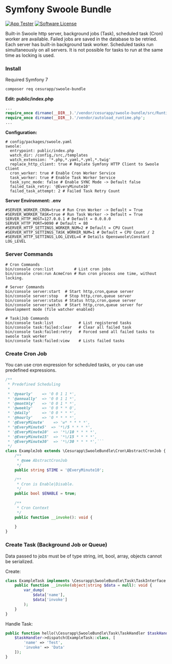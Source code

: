 # Symfony Swoole Bundle

[![App Tester](https://github.com/cesurapp/swoole-bundle/actions/workflows/testing.yaml/badge.svg)](https://github.com/cesurapp/swoole-bundle/actions/workflows/testing.yaml)
[![Software License](https://img.shields.io/badge/license-MIT-brightgreen.svg?logo=Unlicense)](LICENSE.md)

Built-in Swoole http server, background jobs (Task), scheduled task (Cron) worker are available.
Failed jobs are saved in the database to be retried. Each server has built-in background task worker.
Scheduled tasks run simultaneously on all servers. It is not possible for tasks to run at the same time as locking is used.

### Install 
Required Symfony 7
```bash
composer req cesurapp/swoole-bundle
```

__Edit: public/index.php__
```php
...
require_once dirname(__DIR__).'/vendor/cesurapp/swoole-bundle/src/Runtime/entrypoint.php';
require_once dirname(__DIR__).'/vendor/autoload_runtime.php';
...
```

__Configuration:__
```shell
# config/packages/swoole.yaml
swoole:
  entrypoint: public/index.php
  watch_dir: /config,/src,/templates
  watch_extension: '*.php,*.yaml,*.yml,*.twig'
  replace_http_client: true # Replate Symfony HTTP Client to Swoole Client 
  cron_worker: true # Enable Cron Worker Service
  task_worker: true # Enable Task Worker Service
  task_sync_mode: false # Enable SYNC Mode -> Default false
  failed_task_retry: '@EveryMinute10'
  failed_task_attempt: 2 # Failed Task Retry Count
```

__Server Environment: .env__
```dotenv
#SERVER_WORKER_CRON=true # Run Cron Worker -> Default = True
#SERVER_WORKER_TASK=true # Run Task Worker -> Default = True
SERVER_HTTP_HOST=127.0.0.1 # Default = 0.0.0.0
SERVER_HTTP_PORT=9090 # Default = 80
#SERVER_HTTP_SETTINGS_WORKER_NUM=2 # Default = CPU Count
#SERVER_HTTP_SETTINGS_TASK_WORKER_NUM=1 # Default = CPU Count / 2
#SERVER_HTTP_SETTINGS_LOG_LEVEL=4 # Details Openswoole\Constant LOG_LEVEL
```

### Server Commands
```shell
# Cron Commands
bin/console cron:list         # List cron jobs
bin/console cron:run AcmeCron # Run cron process one time, without locking.

# Server Commands
bin/console server:start  # Start http,cron,queue server
bin/console server:stop   # Stop http,cron,queue server
bin/console server:status # Status http,cron,queue server
bin/console server:watch  # Start http,cron,queue server for development mode (file watcher enabled)

# Task|Job Commands
bin/console task:list           # List registered tasks
bin/console task:failed:clear   # Clear all failed task
bin/console task:failed:retry   # Forced send all failed tasks to swoole task worker
bin/console task:failed:view    # Lists failed tasks
```

### Create Cron Job
You can use cron expression for scheduled tasks, or you can use predefined expressions.

```php
/**
 * Predefined Scheduling
 *
 * '@yearly'    => '0 0 1 1 *',
 * '@annually'  => '0 0 1 1 *',
 * '@monthly'   => '0 0 1 * *',
 * '@weekly'    => '0 0 * * 0',
 * '@daily'     => '0 0 * * *',
 * '@hourly'    => '0 * * * *',
 * '@EveryMinute'    => 'w* * * * *',
 * "@EveryMinute5'  => '*\/5 * * * *',
 * '@EveryMinute10'  => '*\/10 * * * *',
 * '@EveryMinute15'  => '*\/15 * * * *',
 * '@EveryMinute30'  => '*\/30 * * * *',```
 */
class ExampleJob extends \Cesurapp\SwooleBundle\Cron\AbstractCronJob {
    /**
     * @see AbstractCronJob
     */
    public string $TIME = '@EveryMinute10';

    /**
     * Cron is Enable|Disable.
     */
    public bool $ENABLE = true;
    
    /**
     * Cron Context 
     */
    public function __invoke(): void {
    
    }
}
```

### Create Task (Background Job or Queue)
Data passed to jobs must be of type string, int, bool, array, objects cannot be serialized.

Create:
```php
class ExampleTask implements \Cesurapp\SwooleBundle\Task\TaskInterface {
    public function __invoke(object|string $data = null): void {
        var_dump(
            $data['name'],
            $data['invoke']
        );
    }
}
```

Handle Task:
```php
public function hello(\Cesurapp\SwooleBundle\Task\TaskHandler $taskHandler) {
    $taskHandler->dispatch(ExampleTask::class, [
        'name' => 'Test',
        'invoke' => 'Data'
    ]);
}
```
